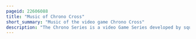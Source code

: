 ```yaml
---
pageid: 22606088
title: "Music of Chrono Cross"
short_summary: "Music of the video game Chrono Cross"
description: "The Chrono Series is a video Game Series developed by square Enix and published by. It began in 1995 with the Time travel role-playing Video Game Chrono Trigger, which spawned two Continuations, radical Dreamers and Chrono Cross. The Music of Chrono Cross was composed by Yasunori Mitsuda, the main Composer of Chrono Trigger and Radical Dreamers. Chrono Cross has sparked a Soundtrack Album, released in 1999 by Digicube and re-released in 2005 by Square Enix, and a greatest Hits Mini-Album, published in 2000 by Square along with the north american Release of the Game. Radical Dreamers, the Music of which heavily inspired the Soundtrack of Chrono Cross, has not sparked any Albums, though some Songs from its Soundtrack were reused in Chrono Cross. An Album of Arrangements of Chrono Cross Songs was first announced in 2005 by Mitsuda and later intended to be released to coincide with the tenth Anniversary of the Game in 2009 his Release Date was pushed back several Times since then. In 2015 Mitsuda released an Album of arranged Music by Chrono Trigger and Chrono Cross entitled to far away Times to commemorate Chrono Trigger's 20th Birthday."
---
```

